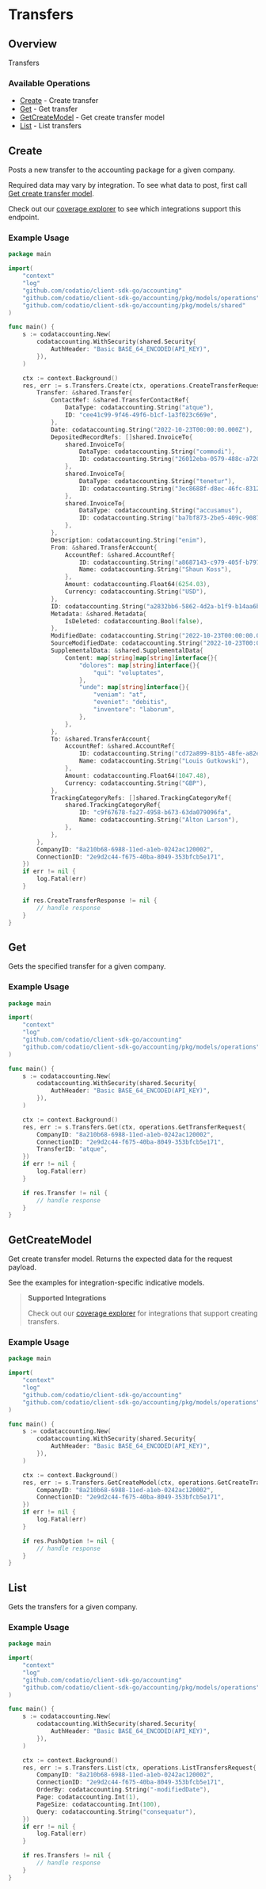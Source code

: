 # Transfers

## Overview

Transfers

### Available Operations

* [Create](#create) - Create transfer
* [Get](#get) - Get transfer
* [GetCreateModel](#getcreatemodel) - Get create transfer model
* [List](#list) - List transfers

## Create

Posts a new transfer to the accounting package for a given company.

Required data may vary by integration. To see what data to post, first call [Get create transfer model](https://docs.codat.io/accounting-api#/operations/get-create-transfers-model).

Check out our [coverage explorer](https://knowledge.codat.io/supported-features/accounting?view=tab-by-data-type&dataType=transfers) to see which integrations support this endpoint.

### Example Usage

```go
package main

import(
	"context"
	"log"
	"github.com/codatio/client-sdk-go/accounting"
	"github.com/codatio/client-sdk-go/accounting/pkg/models/operations"
	"github.com/codatio/client-sdk-go/accounting/pkg/models/shared"
)

func main() {
    s := codataccounting.New(
        codataccounting.WithSecurity(shared.Security{
            AuthHeader: "Basic BASE_64_ENCODED(API_KEY)",
        }),
    )

    ctx := context.Background()
    res, err := s.Transfers.Create(ctx, operations.CreateTransferRequest{
        Transfer: &shared.Transfer{
            ContactRef: &shared.TransferContactRef{
                DataType: codataccounting.String("atque"),
                ID: "cee41c99-9f46-49f6-b1cf-1a3f023c669e",
            },
            Date: codataccounting.String("2022-10-23T00:00:00.000Z"),
            DepositedRecordRefs: []shared.InvoiceTo{
                shared.InvoiceTo{
                    DataType: codataccounting.String("commodi"),
                    ID: codataccounting.String("26012eba-0579-488c-a720-c3103f1a40c0"),
                },
                shared.InvoiceTo{
                    DataType: codataccounting.String("tenetur"),
                    ID: codataccounting.String("3ec8688f-d8ec-46fc-8312-8f0aaaeee004"),
                },
                shared.InvoiceTo{
                    DataType: codataccounting.String("accusamus"),
                    ID: codataccounting.String("ba7bf873-2be5-409c-9087-131f06f0bce5"),
                },
            },
            Description: codataccounting.String("enim"),
            From: &shared.TransferAccount{
                AccountRef: &shared.AccountRef{
                    ID: codataccounting.String("a8687143-c979-405f-b797-a5da664b7e77"),
                    Name: codataccounting.String("Shaun Koss"),
                },
                Amount: codataccounting.Float64(6254.03),
                Currency: codataccounting.String("USD"),
            },
            ID: codataccounting.String("a2832bb6-5862-4d2a-b1f9-b14aa6bdec7f"),
            Metadata: &shared.Metadata{
                IsDeleted: codataccounting.Bool(false),
            },
            ModifiedDate: codataccounting.String("2022-10-23T00:00:00.000Z"),
            SourceModifiedDate: codataccounting.String("2022-10-23T00:00:00.000Z"),
            SupplementalData: &shared.SupplementalData{
                Content: map[string]map[string]interface{}{
                    "dolores": map[string]interface{}{
                        "qui": "voluptates",
                    },
                    "unde": map[string]interface{}{
                        "veniam": "at",
                        "eveniet": "debitis",
                        "inventore": "laborum",
                    },
                },
            },
            To: &shared.TransferAccount{
                AccountRef: &shared.AccountRef{
                    ID: codataccounting.String("cd72a899-81b5-48fe-a82e-1c2dbe23d58e"),
                    Name: codataccounting.String("Louis Gutkowski"),
                },
                Amount: codataccounting.Float64(1047.48),
                Currency: codataccounting.String("GBP"),
            },
            TrackingCategoryRefs: []shared.TrackingCategoryRef{
                shared.TrackingCategoryRef{
                    ID: "c9f67678-fa27-4958-b673-63da079096fa",
                    Name: codataccounting.String("Alton Larson"),
                },
            },
        },
        CompanyID: "8a210b68-6988-11ed-a1eb-0242ac120002",
        ConnectionID: "2e9d2c44-f675-40ba-8049-353bfcb5e171",
    })
    if err != nil {
        log.Fatal(err)
    }

    if res.CreateTransferResponse != nil {
        // handle response
    }
}
```

## Get

Gets the specified transfer for a given company.

### Example Usage

```go
package main

import(
	"context"
	"log"
	"github.com/codatio/client-sdk-go/accounting"
	"github.com/codatio/client-sdk-go/accounting/pkg/models/operations"
)

func main() {
    s := codataccounting.New(
        codataccounting.WithSecurity(shared.Security{
            AuthHeader: "Basic BASE_64_ENCODED(API_KEY)",
        }),
    )

    ctx := context.Background()
    res, err := s.Transfers.Get(ctx, operations.GetTransferRequest{
        CompanyID: "8a210b68-6988-11ed-a1eb-0242ac120002",
        ConnectionID: "2e9d2c44-f675-40ba-8049-353bfcb5e171",
        TransferID: "atque",
    })
    if err != nil {
        log.Fatal(err)
    }

    if res.Transfer != nil {
        // handle response
    }
}
```

## GetCreateModel

Get create transfer model. Returns the expected data for the request payload.

See the examples for integration-specific indicative models.

> **Supported Integrations**
> 
> Check out our [coverage explorer](https://knowledge.codat.io/supported-features/accounting?view=tab-by-data-type&dataType=transfers) for integrations that support creating transfers.

### Example Usage

```go
package main

import(
	"context"
	"log"
	"github.com/codatio/client-sdk-go/accounting"
	"github.com/codatio/client-sdk-go/accounting/pkg/models/operations"
)

func main() {
    s := codataccounting.New(
        codataccounting.WithSecurity(shared.Security{
            AuthHeader: "Basic BASE_64_ENCODED(API_KEY)",
        }),
    )

    ctx := context.Background()
    res, err := s.Transfers.GetCreateModel(ctx, operations.GetCreateTransfersModelRequest{
        CompanyID: "8a210b68-6988-11ed-a1eb-0242ac120002",
        ConnectionID: "2e9d2c44-f675-40ba-8049-353bfcb5e171",
    })
    if err != nil {
        log.Fatal(err)
    }

    if res.PushOption != nil {
        // handle response
    }
}
```

## List

Gets the transfers for a given company.

### Example Usage

```go
package main

import(
	"context"
	"log"
	"github.com/codatio/client-sdk-go/accounting"
	"github.com/codatio/client-sdk-go/accounting/pkg/models/operations"
)

func main() {
    s := codataccounting.New(
        codataccounting.WithSecurity(shared.Security{
            AuthHeader: "Basic BASE_64_ENCODED(API_KEY)",
        }),
    )

    ctx := context.Background()
    res, err := s.Transfers.List(ctx, operations.ListTransfersRequest{
        CompanyID: "8a210b68-6988-11ed-a1eb-0242ac120002",
        ConnectionID: "2e9d2c44-f675-40ba-8049-353bfcb5e171",
        OrderBy: codataccounting.String("-modifiedDate"),
        Page: codataccounting.Int(1),
        PageSize: codataccounting.Int(100),
        Query: codataccounting.String("consequatur"),
    })
    if err != nil {
        log.Fatal(err)
    }

    if res.Transfers != nil {
        // handle response
    }
}
```
